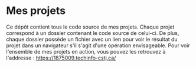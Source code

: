 
# Mes projets

Ce dépôt contient tous le code source de mes projets. Chaque projet correspond à un dossier contenant le code source de celui-ci. De plus, chaque dossier possède un fichier avec un lien pour voir le résultat du projet dans un navigateur s'il s'agit d'une opération envisageable. Pour voir l'ensemble de mes projets en action, vous pouvez les retrouvez à l'addresse : https://1875009.techinfo-cstj.ca/